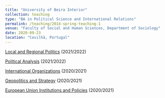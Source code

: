 ```yaml
---
title: "University of Beira Interior"
collection: teaching
type: "BA in Political Science and International Relations"
permalink: /teaching/2014-spring-teaching-1
venue: "Faculty of Social and Human Sciences, Department of Sociology"
date: 2020-09-23
location: "Covilhã, Portugal"
---
```


[Local and Regional Politics](https://www.dropbox.com/s/uz7d5ii73ro6klh/Syllabus_PRA.pdf?dl=0) (2021/2022)

[Political Analysis](https://www.dropbox.com/s/469qqqelom5qxsh/Syllabus.pdf?dl=0) (2021/2022)

[International Organizations](https://www.dropbox.com/s/ik3lvmeuk5ncncm/Syllabus.pdf?dl=0) (2020/2021)

[Geopolitics and Strategy](https://www.dropbox.com/s/iq8erfamo2fito3/FUC\%20Geopol\%C3\%ADtica\%20e\%20Estrat\%C3\%A9gia\%202020\%3A2021.pdf?dl=0) (2020/2021)

[European Union Institutions and Policies](https://www.dropbox.com/s/ozncj6a9ifbtsks/FUC%20IPUE%202020-2021.pdf?dl=0) (2020/2021)
